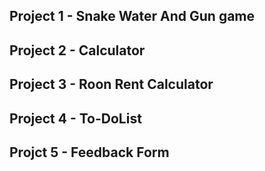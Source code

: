 ## Project 1 - Snake Water And Gun game

## Project 2 - Calculator

## Project 3 - Roon Rent Calculator

##  Project 4 - To-DoList

## Projct 5 - Feedback Form